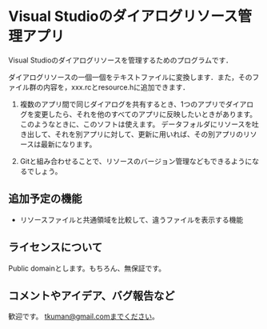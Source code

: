 # Visual Studioのダイアログリソース管理アプリ

Visual Studioのダイアログリソースを管理するためのプログラムです．

ダイアログリソースの一個一個をテキストファイルに変換します．また，そのファイル群の内容を，xxx.rcとresource.hに追加できます．

1. 複数のアプリ間で同じダイアログを共有するとき、1つのアプリでダイアログを変更したら、それを他のすべてのアプリに反映したいときがあります。このようなときに、このソフトは使えます。
データフォルダにリソースを吐き出して、それを別アプリに対して、更新に用いれば、その別アプリのリソースは最新になります。

2. Gitと組み合わせることで、リソースのバージョン管理などもできるようになるでしょう。

## 追加予定の機能

- リソースファイルと共通領域を比較して、違うファイルを表示する機能

## ライセンスについて
Public domainとします。もちろん、無保証です。

## コメントやアイデア、バグ報告など
歓迎です。 tkuman@gmail.comまでください。
